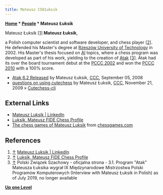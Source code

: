 ```yaml
---
title: Mateusz C581uksik
---
```

**[Home](Home "Home") \* [People](People "People") \* Mateusz Łuksik**



 [](https://www.linkedin.com/in/mateuszluksik) Mateusz Łuksik <a id="cite-note-1" href="#cite-ref-1">[1]</a> 
**Mateusz Łuksik**,  

a Polish computer scientist and software developer, and chess player <a id="cite-note-2" href="#cite-ref-2">[2]</a>. He defended his Master's degree at [Rzeszów University of Technology](https://en.wikipedia.org/wiki/Rzesz%C3%B3w_University_of_Technology) in 2002. 
His Master's thesis focused on [AI](Artificial_Intelligence "Artificial Intelligence") topics, where a chess program was developed as part of his work, yielding to the creation of [Atak](Atak "Atak") <a id="cite-note-3" href="#cite-ref-3">[3]</a>. 
Atak had its over the board tournament debut at the [PCCC 2002](PCCC_2002 "PCCC 2002") and won the [PCCC 2010](PCCC_2010 "PCCC 2010") with a 100% score. 






* [Atak 6.2 Released](http://www.talkchess.com/forum/viewtopic.php?t=23514) by Mateusz Łuksik, [CCC](CCC "CCC"), September 05, 2008
* [questions on using cutechess](http://www.talkchess.com/forum3/viewtopic.php?f=2&t=30697&start=4) by Mateusz Łuksik, [CCC](CCC "CCC"), November 21, 2009 » [Cutechess-cli](Cutechess-cli "Cutechess-cli")


## External Links


* [Mateusz Luksik | LinkedIn](https://www.linkedin.com/in/mateuszluksik)
* [Luksik, Mateusz FIDE Chess Profile](http://ratings.fide.com/card.phtml?event=1114913)
* [The chess games of Mateusz Luksik](http://www.chessgames.com/perl/chessplayer?pid=57805) from [chessgames.com](http://www.chessgames.com/index.html)


## References


1. <a id="cite-ref-1" href="#cite-note-1">↑</a> [Mateusz Luksik | LinkedIn](https://www.linkedin.com/in/mateuszluksik)
2. <a id="cite-ref-2" href="#cite-note-2">↑</a> [Luksik, Mateusz FIDE Chess Profile](http://ratings.fide.com/card.phtml?event=1114913)
3. <a id="cite-ref-3" href="#cite-note-3">↑</a> Polski Związek Szachowy - oficjalna strona - 3.1. Program "Atak" Mateusza Łuksika wygrał IX Międzynarodowe Mistrzostwa Polski Programów Komputerowych (Interview with Mateusz Łuksik in Polish) as of July 2019, no longer available

**[Up one Level](People "People")**







 
